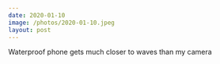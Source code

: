 ```yaml
---
date: 2020-01-10
image: /photos/2020-01-10.jpeg
layout: post
---
```


Waterproof phone gets much closer to waves than my camera
